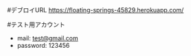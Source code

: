 
#デブロイURL
https://floating-springs-45829.herokuapp.com/

#テスト用アカウント
- mail: test@gmail.com
- password: 123456
